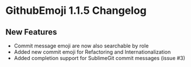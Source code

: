 # GithubEmoji 1.1.5 Changelog

## New Features

* Commit message emoji are now also searchable by role
* Added new commit emoji for Refactoring and Internationalization
* Added completion support for SublimeGit commit messages (issue  #3)